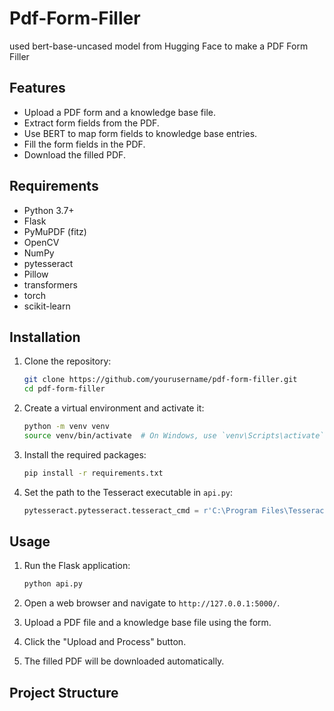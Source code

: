 # Pdf-Form-Filler
used bert-base-uncased model from Hugging Face to make a PDF Form Filler
## Features

- Upload a PDF form and a knowledge base file.
- Extract form fields from the PDF.
- Use BERT to map form fields to knowledge base entries.
- Fill the form fields in the PDF.
- Download the filled PDF.

## Requirements

- Python 3.7+
- Flask
- PyMuPDF (fitz)
- OpenCV
- NumPy
- pytesseract
- Pillow
- transformers
- torch
- scikit-learn

## Installation

1. Clone the repository:

   ```bash
   git clone https://github.com/yourusername/pdf-form-filler.git
   cd pdf-form-filler
   ```

2. Create a virtual environment and activate it:

   ```bash
   python -m venv venv
   source venv/bin/activate  # On Windows, use `venv\Scripts\activate`
   ```

3. Install the required packages:

   ```bash
   pip install -r requirements.txt
   ```

4. Set the path to the Tesseract executable in `api.py`:

   ```python
   pytesseract.pytesseract.tesseract_cmd = r'C:\Program Files\Tesseract-OCR\tesseract.exe'  # Adjust this path as needed
   ```

## Usage

1. Run the Flask application:

   ```bash
   python api.py
   ```

2. Open a web browser and navigate to `http://127.0.0.1:5000/`.

3. Upload a PDF file and a knowledge base file using the form.

4. Click the "Upload and Process" button.

5. The filled PDF will be downloaded automatically.

## Project Structure
